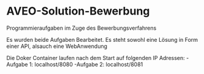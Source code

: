 # AVEO-Solution-Bewerbung
 Programmieraufgaben im Zuge des Bewerbungsverfahrens

Es wurden beide Aufgaben Bearbeitet. Es steht sowohl eine Lösung in Form einer API, alsauch eine WebAnwendung

Die Doker Container laufen nach dem Start auf folgenden IP Adressen:
    -Aufgabe 1: localhost/8080
    -Aufgabe 2: localhost/8081